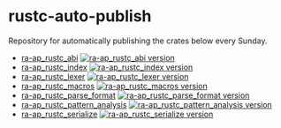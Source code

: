 # rustc-auto-publish

Repository for automatically publishing the crates below every Sunday.

- [ra-ap_rustc_abi][ra-ap_rustc_abi-crate] [![ra-ap_rustc_abi version][ra-ap_rustc_abi-version-badge]][ra-ap_rustc_abi-crate]
- [ra-ap_rustc_index][ra-ap_rustc_index-crate] [![ra-ap_rustc_index version][ra-ap_rustc_index-version-badge]][ra-ap_rustc_index-crate]
- [ra-ap_rustc_lexer][ra-ap_rustc_lexer-crate] [![ra-ap_rustc_lexer version][ra-ap_rustc_lexer-version-badge]][ra-ap_rustc_lexer-crate]
- [ra-ap_rustc_macros][ra-ap_rustc_macros-crate] [![ra-ap_rustc_macros version][ra-ap_rustc_macros-version-badge]][ra-ap_rustc_macros-crate]
- [ra-ap_rustc_parse_format][ra-ap_rustc_parse_format-crate] [![ra-ap_rustc_parse_format version][ra-ap_rustc_parse_format-version-badge]][ra-ap_rustc_parse_format-crate]
- [ra-ap_rustc_pattern_analysis][ra-ap_rustc_pattern_analysis-crate] [![ra-ap_rustc_pattern_analysis version][ra-ap_rustc_pattern_analysis-version-badge]][ra-ap_rustc_pattern_analysis-crate]
- [ra-ap_rustc_serialize][ra-ap_rustc_serialize-crate] [![ra-ap_rustc_serialize version][ra-ap_rustc_serialize-version-badge]][ra-ap_rustc_serialize-crate]

[ra-ap_rustc_abi-crate]: https://crates.io/crates/ra-ap_rustc_abi
[ra-ap_rustc_abi-version-badge]: https://img.shields.io/crates/v/ra-ap_rustc_abi?style=flat-square
[ra-ap_rustc_index-crate]: https://crates.io/crates/ra-ap_rustc_index
[ra-ap_rustc_index-version-badge]: https://img.shields.io/crates/v/ra-ap_rustc_index?style=flat-square
[ra-ap_rustc_lexer-crate]: https://crates.io/crates/ra-ap_rustc_lexer
[ra-ap_rustc_lexer-version-badge]: https://img.shields.io/crates/v/ra-ap_rustc_lexer?style=flat-square
[ra-ap_rustc_macros-crate]: https://crates.io/crates/ra-ap_rustc_macros
[ra-ap_rustc_macros-version-badge]: https://img.shields.io/crates/v/ra-ap_rustc_macros?style=flat-square
[ra-ap_rustc_parse_format-crate]: https://crates.io/crates/ra-ap_rustc_parse_format
[ra-ap_rustc_parse_format-version-badge]: https://img.shields.io/crates/v/ra-ap_rustc_parse_format?style=flat-square
[ra-ap_rustc_pattern_analysis-crate]: https://crates.io/crates/ra-ap_rustc_pattern_analysis
[ra-ap_rustc_pattern_analysis-version-badge]: https://img.shields.io/crates/v/ra-ap_rustc_pattern_analysis?style=flat-square
[ra-ap_rustc_serialize-crate]: https://crates.io/crates/ra-ap_rustc_serialize
[ra-ap_rustc_serialize-version-badge]: https://img.shields.io/crates/v/ra-ap_rustc_serialize?style=flat-square
